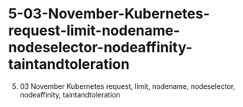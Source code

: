 # 5-03-November-Kubernetes-request-limit-nodename-nodeselector-nodeaffinity-taintandtoleration
5) 03 November Kubernetes request, limit, nodename, nodeselector, nodeaffinity, taintandtoleration
